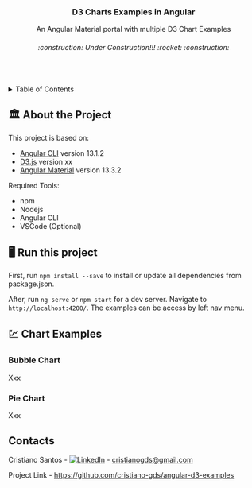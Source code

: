 <div align="center">
  <h3 align="center">D3 Charts Examples in Angular</h3>
  <p align="center">
    An Angular Material portal with multiple D3 Chart Examples
  </p>
  <h6>:construction: Under Construction!!! :rocket:  :construction:</h6>
  <br />
</div>

<br />
<details>
  <summary>Table of Contents</summary>
  <ol>
    <li><a href="#general-info">General Info</a></li>
    <li><a href="#run-this-project">Run this Project</a></li>
    <li>
        <a href="#chart-examples">Chart Examples</a>
        <ul>
            <li><a href="#bubble-chart">Bubble Chart</a></li>
        </ul>
    </li>
    <li><a href="#contact">Contact</a></li>
  </ol>
</details>

## :classical_building: About the Project

This project is based on:
- [Angular CLI](https://github.com/angular/angular-cli) version 13.1.2
- [D3.js](https://github.com/d3/d3) version xx
- [Angular Material](https://material.angular.io/) version 13.3.2

Required Tools:

- npm
- Nodejs
- Angular CLI
- VSCode (Optional)

## :desktop_computer: Run this project

First, run `npm install --save` to install or update all dependencies from package.json.

After, run `ng serve` or `npm start` for a dev server. Navigate to `http://localhost:4200/`. The examples can be access by left nav menu.

## :chart: Chart Examples

### Bubble Chart

Xxx

### Pie Chart

Xxx

## Contacts

Cristiano Santos - <a href="https://www.linkedin.com/in/cristianogds/" target="_blank"><img src="https://img.shields.io/badge/LinkedIn-%230077B5.svg?&style=flat-square&logo=linkedin&logoColor=white" alt="LinkedIn"></a> - cristianogds@gmail.com

Project Link - https://github.com/cristiano-gds/angular-d3-examples